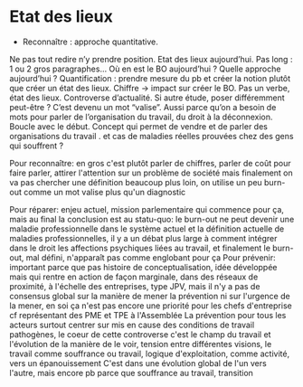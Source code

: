 # Etat des lieux 

- Reconnaître : approche quantitative. 

Ne pas tout redire n’y prendre position. 
Etat des lieux aujourd’hui. Pas long : 1 ou 2 gros paragraphes… Où en est le BO aujourd’hui ? Quelle approche aujourd’hui ? Quantification : prendre mesure du pb et créer la notion plutôt que créer un état des lieux. Chiffre → impact sur créer le BO. 
Pas un verbe, état des lieux. Controverse d’actualité. Si autre étude, poser différemment peut-être ? C’est devenu un mot “valise”. Aussi parce qu’on a besoin de mots pour parler de l’organisation du travail, du droit à la déconnexion. Boucle avec le début. Concept qui permet de vendre et de parler des organisations du travail .
	et cas de maladies réelles prouvées chez des gens qui souffrent ? 


Pour reconnaître: en gros c'est plutôt parler de chiffres, parler de coût pour faire parler, attirer l'attention sur un problème de société mais finalement on va pas chercher une définition beaucoup plus loin, on utilise un peu burn-out comme un mot valise plus qu'un diagnostic

Pour réparer: enjeu actuel, mission parlementaire qui commence pour ça, mais au final la conclusion est au statu-quo: le burn-out ne peut devenir une maladie professionnelle dans le système actuel et la définition actuelle de maladies professionnelles, il y a un débat plus large à comment intégrer dans le droit les affections psychiques liées au travail, et finalement le burn-out, mal défini, n'apparaît pas comme englobant pour ça 
Pour prévenir: important parce que pas histoire de conceptualisation, idée développée mais qui rentre en action de façon marginale, dans des réseaux de proximité, à l'échelle des entreprises, type JPV, mais il n'y a pas de consensus global sur la manière de mener la prévention ni sur l'urgence de la mener, en soi ça n'est pas encore une priorité pour les chefs d'entreprise cf représentant des PME et TPE à l'Assemblée 
La prévention pour tous les acteurs surtout centrer sur mis en cause des conditions de travail pathogènes, le coeur de cette controverse c'est le champ du travail et l'évolution de la manière de le voir, tension entre différentes visions, le travail comme souffrance ou travail, logique d'exploitation, comme activité, vers un épanouissement C'est dans une évolution global de l'un vers l'autre, mais encore pb parce que souffrance au travail, transition 
